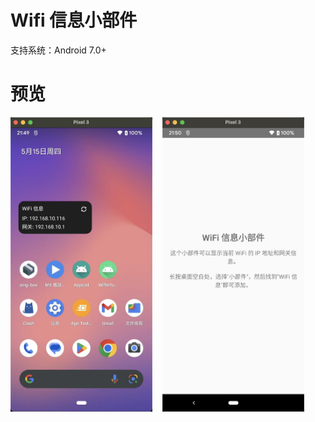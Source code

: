 # Wifi 信息小部件
支持系统：Android 7.0+

# 预览

<div style="display: flex; gap: 16px;">
  <img src="images/screenshot1.jpg" width="45%" alt="截图1">
  <img src="images/screenshot2.jpg" width="45%" alt="截图2">
</div>
